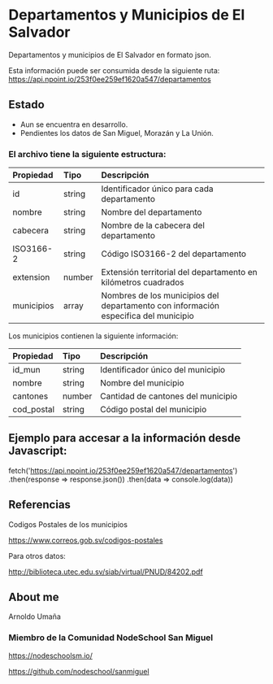 # Departamentos y Municipios de El Salvador

Departamentos y municipios de El Salvador en formato json.

Esta información puede ser consumida desde la siguiente ruta:
https://api.npoint.io/253f0ee259ef1620a547/departamentos

## Estado
- Aun se encuentra en desarrollo.
- Pendientes los datos de San Miguel, Morazán y La Unión.

### El archivo tiene la siguiente estructura:

| Propiedad |Tipo | Descripción |
| :------------- |:----------- |:---------- |
| id | string |Identificador único para cada departamento |
| nombre | string | Nombre del departamento |
| cabecera | string | Nombre de la cabecera del departamento|
|ISO3166-2| string |Código  ISO3166-2 del departamento|
| extension| number | Extensión territorial del departamento en kilómetros cuadrados|
| municipios| array |Nombres de los municipios del departamento con información especifica del municipio|


Los municipios contienen la siguiente información:

| Propiedad | Tipo | Descripción |
| :------------- | :----------| :---------- |
| id_mun| string |Identificador único del municipio|
| nombre| string |Nombre del municipio|
| cantones| number |Cantidad de cantones del municipio|
| cod_postal| string |Código postal del municipio|



## Ejemplo para accesar a la información desde Javascript:

fetch('https://api.npoint.io/253f0ee259ef1620a547/departamentos')
.then(response => response.json())
.then(data => console.log(data))

## Referencias

Codigos Postales de los municipios

https://www.correos.gob.sv/codigos-postales

Para otros datos:

http://biblioteca.utec.edu.sv/siab/virtual/PNUD/84202.pdf

## About me

Arnoldo Umaña

### Miembro de la Comunidad NodeSchool San Miguel

https://nodeschoolsm.io/

https://github.com/nodeschool/sanmiguel

